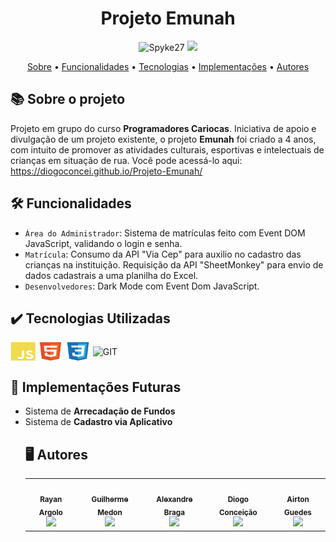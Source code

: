 <h1 align= "center"> Projeto Emunah  </h1>

<p align="center"> <img src="https://komarev.com/ghpvc/?username=RayanArgolo03&Alexandre-Brag4&Gmedon&DiogoConcei&AirtonSGuedeslabel=Profile%20views&color=orange&style=for-the-badge&label=Acessos" alt="Spyke27" /> <img src="http://img.shields.io/static/v1?label=status&message=Em%20desenvolvimento&color=yellow&style=for-the-badge"</p>

<p align="center">
 <a href="#sobre">Sobre</a> •
 <a href="#funcionalidades">Funcionalidades</a> • 
 <a href="#tecnologias">Tecnologias</a> • 
 <a href="#implementações">Implementações</a> • 
 <a href="#autores">Autores</a>
</p>

<h2 id="sobre"> 📚 Sobre o projeto </h2>
 
Projeto em grupo do curso **Programadores Cariocas**. Iniciativa de apoio e divulgação de um projeto existente, o projeto **Emunah** foi criado a 4 anos, com intuito de promover as atividades culturais, esportivas e intelectuais de crianças em situação de rua. Você pode acessá-lo aqui: https://diogoconcei.github.io/Projeto-Emunah/ 

<h2 id="funcionalidades"> 🛠 Funcionalidades </h2>

* `Área do Administrador`: Sistema de matrículas feito com Event DOM JavaScript, validando o login e senha.
* `Matrícula`: Consumo da API "Via Cep" para auxilio no cadastro das crianças na instituição. Requisição da API "SheetMonkey" para envio de dados cadastrais a uma planilha do Excel.
* `Desenvolvedores`: Dark Mode com Event Dom JavaScript.


<h2 id="tecnologias"> ✔️ Tecnologias Utilizadas </h2>
  <div style="display: inline_block">
  <img align="center" alt="Rafa-Js" height="30" width="40" src="https://raw.githubusercontent.com/devicons/devicon/master/icons/javascript/javascript-plain.svg">
  <img align="center" alt="HTML" height="30" width="40" src="https://raw.githubusercontent.com/devicons/devicon/master/icons/html5/html5-original.svg">
  <img align="center" alt="CSS" height="30" width="40" src="https://raw.githubusercontent.com/devicons/devicon/master/icons/css3/css3-original.svg">
  <img align="center" alt="GIT" height="30" width="40" src="https://icongr.am/devicon/git-original.svg?size=102&color=currentColor">
</div>

<h2 id="implementações"> 🚀 Implementações Futuras </h2>
<ul>
<li> Sistema de <strong> Arrecadação de Fundos </strong>
<li> Sistema de  <strong> Cadastro via Aplicativo </strong>

<h2 id="autores"> 🖥 Autores  </h2>
<table>
  <tr>
    <td align="center"><a href=https://github.com/RayanArgolo03"><img style="border-radius: 50%;" src="https://avatars.githubusercontent.com/u/113947677?s=400&u=5798b6a077c3c1b625ab532ef49603446c786e99&v=4" width="100px;" alt=""/><br /><sub><b>Rayan Argolo</b></sub></a><br /><a href="https://www.linkedin.com/in/rayanargolo/" title="Linkedin"><img src="https://img.icons8.com/fluency/20/000000/linkedin-2.png"/></a></td>
    <td align="center"><a href="https://github.com/Gmedonr"><img style="border-radius: 50%;" src="https://avatars.githubusercontent.com/u/113711968?v=4" width="100px;" alt=""/><br /><sub><b>Guilherme Medon</b></sub></a><br /><a href="https://www.linkedin.com/in/gmedon/" title="Linkedin"><img src="https://img.icons8.com/fluency/20/000000/linkedin-2.png"/></a></td>
    <td align="center"><a href="https://github.com/Alexandre-Brag4"><img style="border-radius: 50%;" src="https://avatars.githubusercontent.com/u/114450421?v=4" width="100px;" alt=""/><br /><sub><b>Alexandre Braga</b></sub></a><br /><a href="https://www.linkedin.com/in/alexandre-braga-b14344232/" title="Linkedin"><img src="https://img.icons8.com/fluency/20/000000/linkedin-2.png"/></a></td>
    <td align="center"><a href="https://github.com/DiogoConcei"><img style="border-radius: 50%;" src="https://avatars.githubusercontent.com/u/91265247?v=4" width="100px;" alt=""/><br /><sub><b>Diogo Conceição</b></sub></a><br /><a href="https://www.linkedin.com/in/diogo-concei%C3%A7%C3%A3o/" title="Linkedin"><img src="https://img.icons8.com/fluency/20/000000/linkedin-2.png"/></a></td>
        <td align="center"><a href="https://github.com/AirtonSGuedes"><img style="border-radius: 50%;" src="https://avatars.githubusercontent.com/u/113541135?v=4" width="100px;" alt=""/><br /><sub><b>Airton Guedes</b></sub></a><br /><a href="https://www.linkedin.com/in/airtonguedes/" title="Linkedin"><img src="https://img.icons8.com/fluency/20/000000/linkedin-2.png"/></a></td>
  </tr>
</table>




